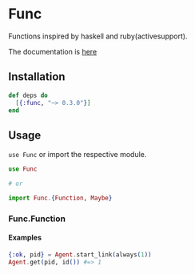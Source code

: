 # Func

Functions inspired by haskell and ruby(activesupport).

The documentation is [here](https://hexdocs.pm/func/api-reference.html)

## Installation

```elixir
def deps do
  [{:func, "~> 0.3.0"}]
end
```

## Usage

`use Func` or import the respective module.

```elixir
use Func

# or

import Func.{Function, Maybe}
```

### Func.Function

#### Examples

```elixir
{:ok, pid} = Agent.start_link(always(1))
Agent.get(pid, id()) #=> 1
```
